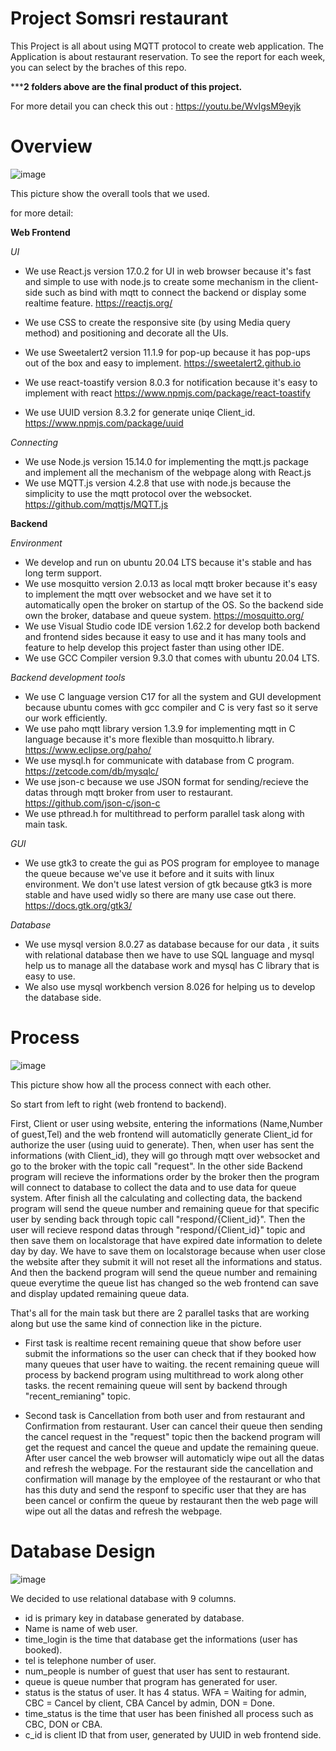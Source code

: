 # Project Somsri restaurant
This Project is all about using MQTT protocol to create web application. The Application is about restaurant reservation.
To see the report for each week, you can select by the braches of this repo.

*****2 folders above are the final product of this project.**


For more detail you can check this out :
https://youtu.be/WvIgsM9eyjk

# Overview 
![image](https://user-images.githubusercontent.com/87507926/141608816-c021ae5e-8774-4c82-a0cb-764c8e4f5c0b.png)

This picture show the overall tools that we used.

for more detail:

**Web Frontend**
 
 *UI*

- We use React.js version 17.0.2 for UI in web browser because it's fast and simple to use with node.js to create some mechanism in the client-side such as bind with mqtt to connect the backend or display some realtime feature.
 https://reactjs.org/
- We use CSS to create the responsive site (by using Media query method) and positioning and decorate all the UIs.
- We use Sweetalert2 version 11.1.9 for pop-up because it has pop-ups out of the box and easy to implement.
 https://sweetalert2.github.io
- We use react-toastify version 8.0.3 for notification because it's easy to implement with react
 https://www.npmjs.com/package/react-toastify
 
 - We use UUID version 8.3.2 for generate uniqe Client_id.
 https://www.npmjs.com/package/uuid

 *Connecting*

- We use Node.js version 15.14.0 for implementing the mqtt.js package and implement all the mechanism of the webpage along with React.js
- We use MQTT.js version 4.2.8 that use with node.js because the simplicity to use the mqtt protocol over the websocket.
 https://github.com/mqttjs/MQTT.js

**Backend**

*Environment*

- We develop and run on ubuntu 20.04 LTS because it's stable and has long term support.
- We use mosquitto version 2.0.13 as local mqtt broker because it's easy to implement the mqtt over websocket and we have set it to automatically open the broker on startup of the OS. So the backend side own the broker, database and queue system. 
https://mosquitto.org/
- We use Visual Studio code IDE version 1.62.2 for develop both backend and frontend sides because it easy to use and it has many tools and feature to help develop this project faster than using other IDE.
- We use GCC Compiler version 9.3.0 that comes with ubuntu 20.04 LTS.

*Backend development tools*

- We use C language version C17 for all the system and GUI development because ubuntu comes with gcc compiler and C is very fast so it serve our work efficiently.
- We use paho mqtt library version 1.3.9 for implementing mqtt in C language because it's more flexible than mosquitto.h library.  
https://www.eclipse.org/paho/
- We use mysql.h for communicate with database from C program.
https://zetcode.com/db/mysqlc/
- We use json-c because we use JSON format for sending/recieve the datas through mqtt broker from user to restaurant. 
https://github.com/json-c/json-c
- We use pthread.h for multithread to perform parallel task along with main task.


*GUI*
 
 - We use gtk3 to create the gui as POS program for employee to manage the queue because we've use it before and it suits with linux environment. We don't use latest version of gtk because gtk3 is more stable and have used widly so there are many use case out there.
  https://docs.gtk.org/gtk3/

*Database*

 - We use mysql version 8.0.27 as database because for our data , it suits with relational database then we have to use SQL language and mysql help us to manage all the database work and mysql has C library that is easy to use.
 - We also use mysql workbench version 8.026 for helping us to develop the database side.
 

# Process

![image](https://user-images.githubusercontent.com/87507926/141610812-0a860c75-8395-45c6-90ac-a22716a12a82.png)


This picture show how all the process connect with each other.

So start from left to right (web frontend to backend).

First, Client or user using website, entering the informations (Name,Number of guest,Tel) and the web frontend will automaticlly generate Client_id for authorize the user (using uuid to generate). Then, when user has sent the informations (with Client_id), they will go through mqtt over websocket and go to the broker with the topic call "request". In the other side Backend program will recieve the informations order by the broker then the program will connect to database to collect the data and to use data for queue system. After finish all the calculating and collecting data, the backend program will send the queue number and remaining queue for that specific user by sending back through topic call "respond/{Client_id}". Then the user will recieve respond datas through "respond/{Client_id}" topic and then save them on localstorage that have expired date information to delete day by day. We have to save them on localstorage because when user close the website after they submit it will not reset all the informations and status.
And then the backend program will send the queue number and remaining queue everytime the queue list has changed so the web frontend can save and display updated remaining queue data.

That's all for the main task but there are 2 parallel tasks that are working along but use the same kind of connection like in the picture.

- First task is realtime recent remaining queue that show before user submit the informations so the user can check that if they booked how many queues that user have to waiting. the recent remaining queue will process by backend program using multithread to work along other tasks. the recent remaining queue will sent by backend through "recent_remianing" topic.

- Second task is Cancellation from both user and from restaurant and Confirmation from restaurant. User can cancel their queue then sending the cancel request in the "request" topic then the backend program will get the request and cancel the queue and update the remaining queue. After user cancel the web browser will automaticly wipe out all the datas and refresh the webpage. For the restaurant side the cancellation and confirmation will manage by the employee of the restaurant or who that has this duty and send the responf to specific user that they are has been cancel or confirm the queue by restaurant then the web page will wipe out all the datas and refresh the webpage.

# Database Design

![image](https://user-images.githubusercontent.com/87507926/142173485-5bed067f-da77-4d38-9b8c-31cab48dbdfa.png)

We decided to use relational database with 9 columns.
 - id is primary key in database generated by database.
 - Name is name of web user.
 - time_login is the time that database get the informations (user has booked).
 - tel is telephone number of user.
 - num_people is number of guest that user has sent to restaurant.
 - queue is queue number that program has generated for user.
 - status is the status of user. It has 4 status. WFA = Waiting for admin, CBC = Cancel by client, CBA Cancel by admin, DON = Done.
 - time_status is the time that user has been finished all process such as CBC, DON or CBA.
 - c_id is client ID that from user, generated by UUID in web frontend side.
